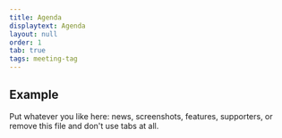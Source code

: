 ```yaml
---
title: Agenda
displaytext: Agenda
layout: null
order: 1
tab: true
tags: meeting-tag
---
```


## Example

Put whatever you like here: news, screenshots, features, supporters, or remove this file and don't use tabs at all.

